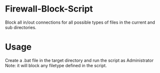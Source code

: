 # Firewall-Block-Script
Block all in/out connections for all possible types of files in the current and sub directories.
# Usage
Create a .bat file in the target directory and run the script as Administrator
Note: it will block any filetype defined in the script.
